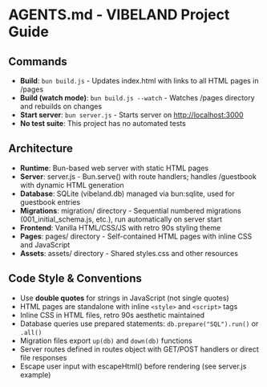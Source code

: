 # AGENTS.md - VIBELAND Project Guide

## Commands

- **Build**: `bun build.js` - Updates index.html with links to all HTML pages in /pages
- **Build (watch mode)**: `bun build.js --watch` - Watches /pages directory and rebuilds on changes
- **Start server**: `bun server.js` - Starts server on <http://localhost:3000>
- **No test suite**: This project has no automated tests

## Architecture

- **Runtime**: Bun-based web server with static HTML pages
- **Server**: server.js - Bun.serve() with route handlers; handles /guestbook with dynamic HTML generation
- **Database**: SQLite (vibeland.db) managed via bun:sqlite, used for guestbook entries
- **Migrations**: migration/ directory - Sequential numbered migrations (001_initial_schema.js, etc.), run automatically on server start
- **Frontend**: Vanilla HTML/CSS/JS with retro 90s styling theme
- **Pages**: pages/ directory - Self-contained HTML pages with inline CSS and JavaScript
- **Assets**: assets/ directory - Shared styles.css and other resources

## Code Style & Conventions

- Use **double quotes** for strings in JavaScript (not single quotes)
- HTML pages are standalone with inline `<style>` and `<script>` tags
- Inline CSS in HTML files, retro 90s aesthetic maintained
- Database queries use prepared statements: `db.prepare("SQL").run()` or `.all()`
- Migration files export `up(db)` and `down(db)` functions
- Server routes defined in routes object with GET/POST handlers or direct file responses
- Escape user input with escapeHtml() before rendering (see server.js example)
